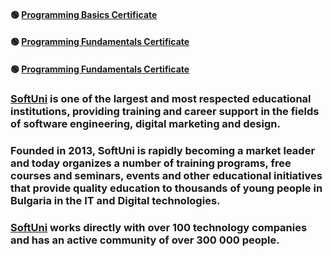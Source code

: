 #### :green_circle: [Programming Basics Certificate](https://softuni.bg/certificates/details/143737/bdea256b)
#### :green_circle: [Programming Fundamentals Certificate](https://softuni.bg/certificates/details/166982/a031e9aa)
#### :green_circle: [Programming Fundamentals Certificate](https://softuni.bg/certificates/details/173742/8f18b2d4)


### [SoftUni](https://about.softuni.bg/) is one of the largest and most respected educational institutions, providing training and career support in the fields of software engineering, digital marketing and design.

### Founded in 2013, SoftUni is rapidly becoming a market leader and today organizes a number of training programs, free courses and seminars, events and other educational initiatives that provide quality education to thousands of young people in Bulgaria in the IT and Digital technologies.

### [SoftUni](https://about.softuni.bg/) works directly with over 100 technology companies and has an active community of over 300 000 people.
